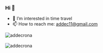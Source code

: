 ### Hi 👋

- 👀 I’m interested in time travel
- 📫 How to reach me: addec11@gmail.com

<div>
  <img align="center" src="https://github-readme-stats.vercel.app/api?username=AddeCrona&show_icons=true&include_all_commits=true&count_private=true&theme=dark" alt="addecrona" />
<div/>
<br />
  
<div>
  <img align="center" src="https://github-readme-stats.vercel.app/api/top-langs/?username=addecrona&layout=compact&hide=html&theme=dark" alt="addecrona" />
<div/>
<br />
